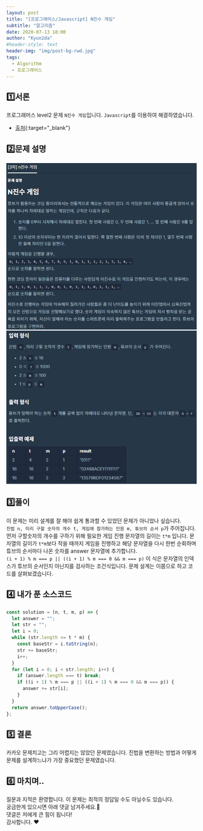 ```yaml
---
layout: post
title: "[프로그래머스/Javascript] N진수 게임"
subtitle: "알고리즘"
date: 2020-07-13 18:00
author: "Kyun2da"
#header-style: text
header-img: "img/post-bg-rwd.jpg"
tags:
  - Algorithm
  - 프로그래머스
---
```


## 1️⃣서론

프로그래머스 level2 문제 `N진수 게임`입니다.
`Javascript`를 이용하여 해결하였습니다.

- [출처](https://programmers.co.kr/learn/courses/30/lessons/17687){:target="\_blank"}

## 2️⃣문제 설명

![파일명 정렬1](/img/algorithm/nBasegame1.png)
![파일명 정렬2](/img/algorithm/nBasegame2.png)

## 3️⃣풀이

이 문제는 미리 설계를 잘 해야 쉽게 통과할 수 있었던 문제가 아니었나 싶습니다.  
`진법 n, 미리 구할 숫자의 개수 t, 게임에 참가하는 인원 m, 튜브의 순서 p`가 주어집니다.  
먼저 구할숫자의 개수를 구하기 위해 필요한 게임 진행 문자열의 길이는 `t*m` 입니다. 문자열의 길이가 `t*m`보다 작을 때까지 게임을 진행하고 해당 문자열을 다시 한번 순회하며 튜브의 순서마다 나온 숫자를 answer 문자열에 추가합니다.  
`(i + 1) % m === p || ((i + 1) % m === 0 && m === p)` 이 식은 문자열의 인덱스가 튜브의 순서인지 아닌지를 검사하는 조건식입니다.
문제 설계는 이쯤으로 하고 코드를 살펴보겠습니다.

## 4️⃣ 내가 푼 소스코드

```js
const solution = (n, t, m, p) => {
  let answer = "";
  let str = "";
  let i = 0;
  while (str.length <= t * m) {
    const baseStr = i.toString(n);
    str += baseStr;
    i++;
  }
  for (let i = 0; i < str.length; i++) {
    if (answer.length === t) break;
    if ((i + 1) % m === p || ((i + 1) % m === 0 && m === p)) {
      answer += str[i];
    }
  }
  return answer.toUpperCase();
};
```

## 5️⃣ 결론

카카오 문제치고는 그리 어렵지는 않았던 문제였습니다. 진법을 변환하는 방법과 어떻게 문제를 설계하느냐가 가장 중요했던 문제였습니다.

## 6️⃣ 마치며..

질문과 지적은 환영합니다. 이 문제는 최적의 정답일 수도 아닐수도 있습니다.  
궁금한게 있으시면 아래 댓글 남겨주세요.🙏  
댓글은 저에게 큰 힘이 됩니다!  
감사합니다. ❤️
